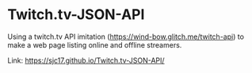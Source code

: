 # Twitch.tv-JSON-API
Using a twitch.tv API imitation (https://wind-bow.glitch.me/twitch-api) to make a web page listing online and offline streamers.

Link:  https://sjc17.github.io/Twitch.tv-JSON-API/

